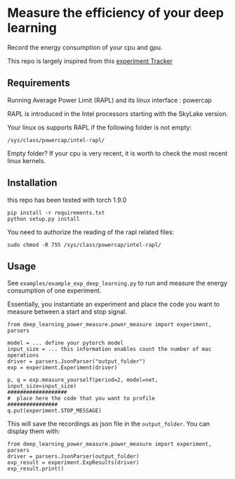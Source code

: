 # Measure the efficiency of your deep learning

Record the energy consumption of your cpu and gpu. 

This repo is largely inspired from this [experiment Tracker](https://github.com/Breakend/experiment-impact-tracker) 

## Requirements

Running Average Power Limit (RAPL) and its linux interface : powercap 

RAPL is introduced in the Intel processors starting with the SkyLake version. 

Your linux os supports RAPL if the following folder is not empty:
```
/sys/class/powercap/intel-rapl/
```

Empty folder? If your cpu is very recent, it is worth to check the most recent linux kernels.

## Installation

this repo has been tested with torch 1.9.0
```
pip install -r requirements.txt
python setup.py install
```

You need to authorize the reading of the rapl related files: 
```
sudo chmod -R 755 /sys/class/powercap/intel-rapl/
```

## Usage

See `examples/example_exp_deep_learning.py` to run and measure the energy consumption of one experiment. 

Essentially, you instantiate an experiment and place the code you want to measure between a start and stop signal.

```
from deep_learning_power_measure.power_measure import experiment, parsers

model = ... define your pytorch model
input_size = ... this information enables count the number of mac operations
driver = parsers.JsonParser("output_folder")
exp = experiment.Experiment(driver)

p, q = exp.measure_yourself(period=2, model=net, input_size=input_size)
###################
#  place here the code that you want to profile
################
q.put(experiment.STOP_MESSAGE)

``` 

This will save the recordings as json file in the `output_folder`. You can display them with: 

```
from deep_learning_power_measure.power_measure import experiment, parsers
driver = parsers.JsonParser(output_folder)
exp_result = experiment.ExpResults(driver)
exp_result.print()
``` 
